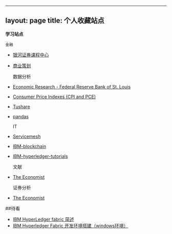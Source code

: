 ---
layout: page
title: 个人收藏站点
--

**学习站点**

    金融
- [银河证券课程中心](http://chinastock.21tb.com)
- [商业策划](http://sim.cesim.cn)



    数据分析
- [Economic Research - Federal Reserve Bank of St. Louis](https://research.stlouisfed.org/)      
- [Consumer Price Indexes (CPI and PCE)](https://fred.stlouisfed.org/series/CPIAUCSL)
- [Tushare](http://tushare.waditu.com/)
- [pandas](http://pandas.pydata.org/pandas-docs/stable/index.html ) 
    
    
    IT
- [Servicemesh](http://www.servicemesh.cn/)
- [IBM-blockchain](https://www.ibm.com/blockchain)
- [IBM-hyperledger-tutorials](http://hyperledger-fabric.readthedocs.io/en/latest/tutorials.html)  

    
    文献
- [The Economist](https://xmuplus.github.io/)

   
    证券分析
- [The Economist](http://stockpage.10jqka.com.cn/)




##待看

- [IBM HyperLedger fabric 简述](http://www.8btc.com/ibm-hyperledger-fabric)
- [IBM Hyperledger Fabric 开发环境搭建（windows环境）](http://blog.csdn.net/vinsuan1993/article/details/73725976)

